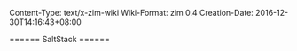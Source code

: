 Content-Type: text/x-zim-wiki
Wiki-Format: zim 0.4
Creation-Date: 2016-12-30T14:16:43+08:00

====== SaltStack ======



